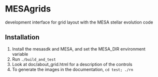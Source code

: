 MESAgrids
=========

development interface for grid layout with the MESA stellar evolution code

Installation
------------

1.  Install the mesasdk and MESA, and set the MESA_DIR environment variable
2.  Run `./build_and_test`
3.  Look at doc/about_grid.html for a description of the controls
4.  To generate the images in the documentation, `cd test; ./rn`
